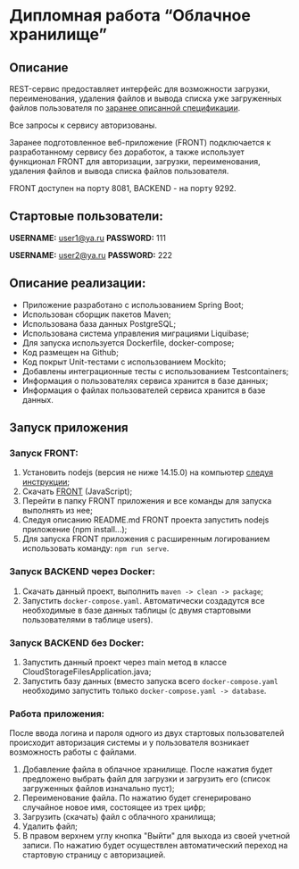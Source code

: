 # Дипломная работа “Облачное хранилище”

## Описание

REST-сервис предоставляет интерфейс для возможности загрузки, переименования, удаления файлов и вывода списка уже загруженных файлов пользователя
по [заранее описанной спецификации](CloudServiceSpecification.yaml).

Все запросы к сервису авторизованы.

Заранее подготовленное веб-приложение (FRONT) подключается к разработанному сервису без доработок,
а также использует функционал FRONT для авторизации, загрузки, переименования, удаления файлов и вывода списка файлов пользователя.

FRONT доступен на порту 8081, BACKEND - на порту 9292.

## Стартовые пользователи:

**USERNAME:** user1@ya.ru **PASSWORD:** 111

**USERNAME:** user2@ya.ru **PASSWORD:** 222

## Описание реализации:

- Приложение разработано с использованием Spring Boot;
- Использован сборщик пакетов Maven;
- Использована база данных PostgreSQL;
- Использована система управления миграциями Liquibase;
- Для запуска используется Dockerfile, docker-compose;
- Код размещен на Github;
- Код покрыт Unit-тестами с использованием Mockito;
- Добавлены интеграционные тесты с использованием Testcontainers;
- Информация о пользователях сервиса хранится в базе данных;
- Информация о файлах пользователей сервиса хранится в базе данных.

## Запуск приложения

### Запуск FRONT:

1. Установить nodejs (версия не ниже 14.15.0) на компьютер [следуя инструкции](https://nodejs.org/ru/download/);
2. Скачать [FRONT](https://github.com/netology-code/jd-homeworks/tree/master/diploma/netology-diplom-frontend) (JavaScript);
3. Перейти в папку FRONT приложения и все команды для запуска выполнять из нее;
4. Следуя описанию README.md FRONT проекта запустить nodejs приложение (npm install...);
5. Для запуска FRONT приложения с расширенным логированием использовать команду: `npm run serve`.

### Запуск BACKEND через Docker:

1. Скачать данный проект, выполнить `maven -> clean -> package`;
2. Запустить `docker-compose.yaml`.
   Автоматически создадутся все необходимые в базе данных таблицы (с двумя стартовыми пользователями в таблице users).

### Запуск BACKEND без Docker:

1. Запустить данный проект через main метод в классе CloudStorageFilesApplication.java;
2. Запустить базу данных (вместо запуска всего `docker-compose.yaml` необходимо запустить
   только `docker-compose.yaml -> database`.

### Работа приложения:

После ввода логина и пароля одного из двух стартовых пользователей происходит авторизация системы
и у пользователя возникает возможность работы с файлами.

1. Добавление файла в облачное хранилище. После нажатия будет предложено выбрать файл для загрузки и загрузить его
   (список загруженных файлов изначально пуст);
2. Переименование файла. По нажатию будет сгенерировано случайное новое имя, состоящее из трех цифр;
3. Загрузить (скачать) файл с облачного хранилища;
4. Удалить файл;
5. В правом верхнем углу кнопка "Выйти" для выхода из своей учетной записи.
   По нажатию будет осуществлен автоматический переход на стартовую страницу с авторизацией.